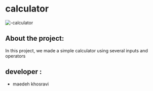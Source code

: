 # calculator
 ![-calculator](https://datino.ir/image/cache/catalog/product/jewellery/14946/other/%D9%85%D8%A7%D8%B4%DB%8C%D9%86-%D8%AD%D8%B3%D8%A7%D8%A8-%D9%85%D9%87%D9%86%D8%AF%D8%B3%DB%8C-%D8%AF%DA%A9%D8%B3%DB%8C%D9%86-%D9%85%D8%AF%D9%84-kk-82ms-b-566x423.jpg)

 
## About the project:
In this project, we made a simple calculator using several inputs and operators



## developer :

- maedeh khosravi

